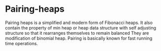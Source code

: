 # Pairing-heaps
Pairing heaps is a simplified and modern form of Fibonacci heaps. It also contain the property of min heap or heap data structure with self adjusting structure so that it rearranges themselves to remain balanced  They are modification of binomial heap.  Pairing is basically known for fast running time operations. 
